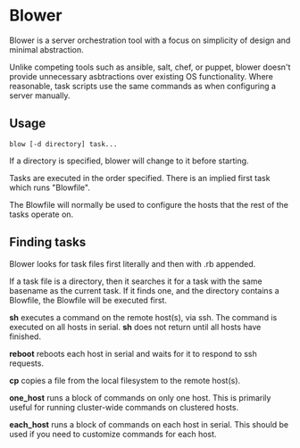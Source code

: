 # Blower

Blower is a server orchestration tool with a focus on simplicity of design and minimal abstraction.

Unlike competing tools such as ansible, salt, chef, or puppet, blower doesn't provide unnecessary asbtractions over existing OS functionality. Where reasonable, task scripts use the same commands as when configuring a server manually.

## Usage

    blow [-d directory] task...

If a directory is specified, blower will change to it before starting.

Tasks are executed in the order specified. There is an implied first task which runs "Blowfile".

The Blowfile will normally be used to configure the hosts that the rest of the tasks operate on.

## Finding tasks

Blower looks for task files first literally and then with .rb appended.

If a task file is a directory, then it searches it for a task with the same basename as the current task. If it finds one, and the directory contains a Blowfile, the Blowfile will be executed first.

**sh** executes a command on the remote host(s), via ssh. The command is executed on all hosts in serial. **sh** does not return until all hosts have finished.

**reboot** reboots each host in serial and waits for it to respond to ssh requests.

**cp** copies a file from the local filesystem to the remote host(s).

**one_host** runs a block of commands on only one host. This is primarily useful for running cluster-wide commands on clustered hosts.

**each_host** runs a block of commands on each host in serial. This should be used if you need to customize commands for each host.
